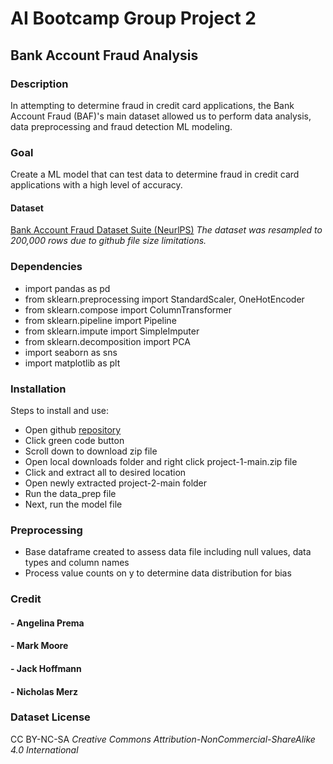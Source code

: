 # AI Bootcamp Group Project 2

## Bank Account Fraud Analysis

### Description
In attempting to determine fraud in credit card applications, the Bank Account Fraud (BAF)'s main dataset allowed us to perform data analysis, data preprocessing and fraud detection ML modeling.

### Goal
Create a ML model that can test data to determine fraud in credit card applications with a high level of accuracy.

#### Dataset
[Bank Account Fraud Dataset Suite (NeurlPS)](https://www.kaggle.com/datasets/sgpjesus/bank-account-fraud-dataset-neurips-2022?select=Base.csv)
*The dataset was resampled to 200,000 rows due to github file size limitations.*

### Dependencies
* import pandas as pd
* from sklearn.preprocessing import StandardScaler, OneHotEncoder
* from sklearn.compose import ColumnTransformer
* from sklearn.pipeline import Pipeline
* from sklearn.impute import SimpleImputer
* from sklearn.decomposition import PCA
* import seaborn as sns
* import matplotlib as plt

### Installation
Steps to install and use:
* Open github [repository](https://github.com/killerpennywise/project-2/tree/main)
* Click green code button
* Scroll down to download zip file
* Open local downloads folder and right click project-1-main.zip file
* Click and extract all to desired location
* Open newly extracted project-2-main folder
* Run the data_prep file
* Next, run the model file

### Preprocessing
* Base dataframe created to assess data file including null values, data types and column names
* Process value counts on y to determine data distribution for bias


### Credit
#### - Angelina Prema
#### - Mark Moore
#### - Jack Hoffmann
#### - Nicholas Merz

### Dataset License
CC BY-NC-SA
   *Creative Commons Attribution-NonCommercial-ShareAlike 4.0 International*

